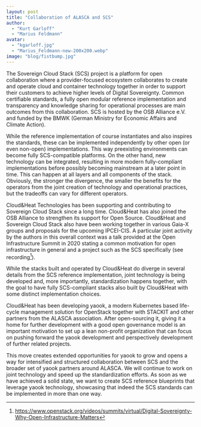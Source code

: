 ```yaml
---
layout: post
title: "Collaboration of ALASCA and SCS"
author:
  - "Kurt Garloff"
  - "Marius Feldmann"
avatar:
  - "kgarloff.jpg"
  - "Marius_Feldmann-new-200x200.webp"
image: "blog/fistbump.jpg"
---
```


The Sovereign Cloud Stack (SCS) project is a platform for open collaboration
where a provider-focused ecosystem collaborates to create and operate cloud and
container technology together in order to support their customers to achieve
higher levels of Digital Sovereignty. Common certifiable standards, a fully
open modular reference implementation and transparency and knowledge sharing
for operational processes are main outcomes from this collaboration. SCS is
hosted by the OSB Alliance e.V. and funded by the BMWK (German Ministry for
Economic Affairs and Climate Action).

While the reference implementation of course instantiates and also inspires the
standards, these can be implemented independently by other open (or even
non-open) implementations. This way preexisting environments can become fully
SCS-compatible platforms. On the other hand, new technology can be integrated,
resulting in more modern fully-compliant implementations before possibly
becoming mainstream at a later point in time. This can happen at all layers and
all components of the stack. Obviously, the stronger the divergence, the
smaller the benefits for the operators from the joint creation of technology
and operational practices, but the tradeoffs can vary for different operators.

Cloud&Heat Technologies has been supporting and contributing to Sovereign Cloud
Stack since a long time. Cloud&Heat has also joined the OSB Alliance to
strengthen its support for Open Source. Cloud&Heat and Sovereign Cloud Stack
also have been working together in various Gaia-X groups and proposals for the
upcoming IPCEI-CIS. A particular joint activity by the authors in this overall
context was a talk provided at the  Open Infrastructure Summit in 2020 stating
a common motivation for open infrastructure in general and a project such as
the SCS specifically (see recording[^OpenInfra]).

While the stacks built and operated by Cloud&Heat do diverge in several details
from the SCS reference implementation, joint technology is being developed and,
more importantly, standardization happens together, with the goal to have fully
SCS-compliant stacks also built by Cloud&Heat with some distinct implementation
choices.

Cloud&Heat has been developing yaook, a modern Kubernetes based life-cycle
management solution for OpenStack together with STACKIT and other partners from
the ALASCA association. After open-sourcing it, giving it a home for further
development with a good open governance model is an important motivation to set
up a lean non-profit organization that can focus on pushing forward the yaook
development and perspectively development of further related projects.

This move creates extended opportunities for yaook to grow and opens a way for
intensified and structured collaboration between SCS and the broader set of
yaook partners around ALASCA. We will continue to work on joint technology and
speed up the standardization efforts. As soon as we have achieved a solid
state, we want to create SCS reference blueprints that leverage yaook
technology, showcasing that indeed the SCS standards can be implemented in more
than one way.

[^OpenInfra]: <https://www.openstack.org/videos/summits/virtual/Digital-Sovereignty-Why-Open-Infrastructure-Matters>

